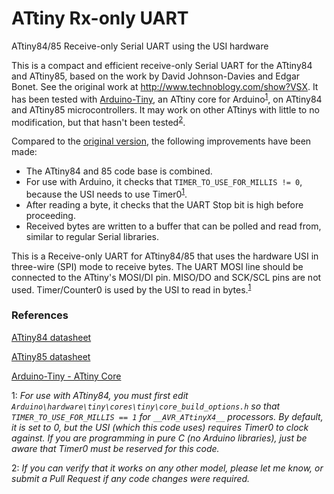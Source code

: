 # ATtiny Rx-only UART
ATtiny84/85 Receive-only Serial UART using the USI hardware

This is a compact and efficient receive-only Serial UART for the ATtiny84 and ATtiny85,
based on the work by David Johnson-Davies and Edgar Bonet. See the original work at 
http://www.technoblogy.com/show?VSX. It has been tested with [Arduino-Tiny](https://code.google.com/p/arduino-tiny/), 
an ATtiny core for Arduino<sup>[1](#timer)</sup>, on ATtiny84 and ATtiny85 microcontrollers. It may work on other ATtinys
with little to no modification, but that hasn't been tested<sup>[2](#untested)</sup>.

Compared to the [original version](http://www.technoblogy.com/show?VSX), the following improvements have been made:
- The ATtiny84 and 85 code base is combined.
- For use with Arduino, it checks that ```TIMER_TO_USE_FOR_MILLIS != 0```, because the USI needs to use Timer0<sup>[1](#timer)</sup>.
- After reading a byte, it checks that the UART Stop bit is high before proceeding.
- Received bytes are written to a buffer that can be polled and read from, similar to regular Serial libraries.

This is a Receive-only UART for ATtiny84/85 that uses the hardware USI in three-wire (SPI) 
mode to receive bytes. The UART MOSI line should be connected to the ATtiny's MOSI/DI pin. 
MISO/DO and SCK/SCL pins are not used. Timer/Counter0 is used by the USI to read in bytes.<sup>[1](#timer)</sup>

### References
[ATtiny84 datasheet](http://www.atmel.com/Images/doc8006.pdf)

[ATtiny85 datasheet](http://www.atmel.com/images/atmel-2586-avr-8-bit-microcontroller-attiny25-attiny45-attiny85_datasheet.pdf)

[Arduino-Tiny - ATtiny Core](https://code.google.com/p/arduino-tiny/)

<a name="timer">1</a>: *For use with ATtiny84, you must first edit ```Arduino\hardware\tiny\cores\tiny\core_build_options.h``` 
so that ```TIMER_TO_USE_FOR_MILLIS == 1``` for ```__AVR_ATtinyX4__``` processors. By default, it is set to 0, but the USI
(which this code uses) requires Timer0 to clock against. If you are programming in pure C (no Arduino libraries),
just be aware that Timer0 must be reserved for this code.*

<a name="untested">2</a>: *If you can verify that it works on any other model, please let me know, or submit a 
Pull Request if any code changes were required.*